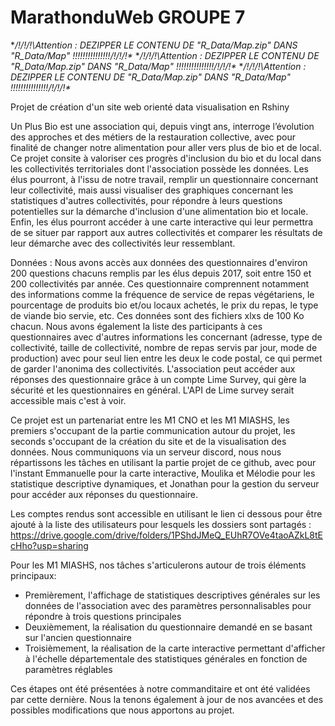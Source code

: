# MarathonduWeb GROUPE 7

**\/!\/!\/!\Attention : DEZIPPER LE CONTENU DE "R_Data/Map.zip" DANS "R_Data/Map" !!!!!!!!!!!!!!!/!\/!\/!\**
**/!\/!\/!\Attention : DEZIPPER LE CONTENU DE "R_Data/Map.zip" DANS "R_Data/Map" !!!!!!!!!!!!!!!/!\/!\/!\**
**/!\/!\/!\Attention : DEZIPPER LE CONTENU DE "R_Data/Map.zip" DANS "R_Data/Map" !!!!!!!!!!!!!!!/!\/!\/!\**

Projet de création d'un site web orienté data visualisation en Rshiny

Un Plus Bio est une association qui, depuis vingt ans, interroge l’évolution des approches et des métiers de la restauration collective, avec pour finalité de changer notre alimentation pour aller vers plus de bio et de local.
Ce projet consite à valoriser ces progrès d'inclusion du bio et du local dans les collectivités territoriales dont l'association possède les données. 
Les élus pourront, à l'issu de notre travail, remplir un questionnaire concernant leur collectivité, mais aussi visualiser 
des graphiques concernant les statistiques d'autres collectivités, pour répondre à leurs questions potentielles sur la démarche d'inclusion d'une
alimentation bio et locale. Enfin, les élus pourront accéder à une carte interactive qui leur permettra de se situer par rapport aux autres collectivités
et comparer les résultats de leur démarche avec des collectivités leur ressemblant.

Données : 
Nous avons accès aux données des questionnaires d'environ 200 questions chacuns remplis par les élus depuis 2017, soit entre 150 et 200 collectivités par année.
Ces questionnaire comprennent notamment des informations comme la fréquence de service de repas végétariens, le pourcentage de produits bio et/ou locaux achetés, le prix du repas, le type de viande bio servie, etc.
Ces données sont des fichiers xlxs de 100 Ko chacun. Nous avons également la liste des participants à ces questionnaires avec d'autres informations les concernant (adresse, type de collectivité, taille de collectivité, nombre de repas servis par jour, mode de production) avec pour seul lien entre
les deux le code postal, ce qui permet de garder l'anonima des collectivités. 
L'association peut accéder aux réponses des questionnaire grâce à un compte Lime Survey, qui gère la sécurité et les questionnaires en général. L'API de Lime survey serait accessible mais c'est à voir.

Ce projet est un partenariat entre les M1 CNO et les M1 MIASHS, les premiers s'occupant de la partie communication autour du projet, 
les seconds s'occupant de la création du site et de la visualisation des données.
Nous communiquons via un serveur discord, nous nous répartissons les tâches en utilisant la partie projet de ce github, avec pour l'instant Emmanuelle pour la carte interactive, Moulika et Mélodie pour les statistique descriptive dynamiques, et Jonathan pour la gestion du serveur pour accéder aux réponses du questionnaire.

Les comptes rendus sont accessible en utilisant le lien ci dessous pour être ajouté à la liste des utilisateurs pour lesquels les dossiers sont partagés :
https://drive.google.com/drive/folders/1PShdJMeQ_EUhR7OVe4taoAZkL8tEcHho?usp=sharing

Pour les M1 MIASHS, nos tâches s'articulerons autour de trois éléments principaux:
 - Premièrement, l'affichage de statistiques descriptives générales sur les données de l'association avec des paramètres personnalisables pour répondre à trois questions principales 
 - Deuxièmement, la réalisation du questionnaire demandé en se basant sur l'ancien questionnaire
 - Troisièmement, la réalisation de la carte interactive permettant d'afficher à l'échelle départementale des statistiques générales en fonction de paramètres réglables

Ces étapes ont été présentées à notre commanditaire et ont été validées par cette dernière. Nous la tenons également à jour de nos avancées et des possibles modifications que nous apportons au projet.

